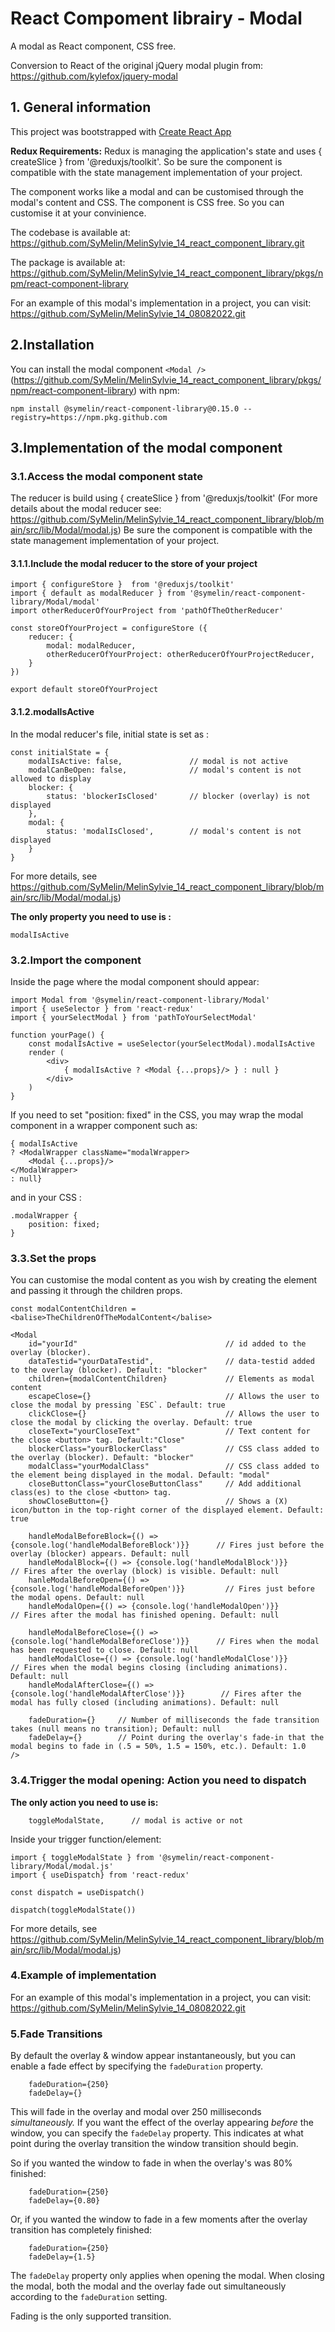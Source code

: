 # React Compoment librairy - Modal

A modal as React component, CSS free.

Conversion to React of the original jQuery modal plugin from: https://github.com/kylefox/jquery-modal

## 1. General information

This project was bootstrapped with [Create React App](https://github.com/facebook/create-react-app)

**Redux Requirements:** Redux is managing the application's state and uses { createSlice } from '@reduxjs/toolkit'. So be sure the component is compatible with the state management implementation of your project.

The component works like a modal and can be customised through the modal's content and CSS.
The component is CSS free. So you can customise it at your convinience.

The codebase is available at: https://github.com/SyMelin/MelinSylvie_14_react_component_library.git

The package is available at: https://github.com/SyMelin/MelinSylvie_14_react_component_library/pkgs/npm/react-component-library

For an example of this modal's implementation in a project, you can visit: https://github.com/SyMelin/MelinSylvie_14_08082022.git

## 2.Installation

You can install the modal component `<Modal />` (https://github.com/SyMelin/MelinSylvie_14_react_component_library/pkgs/npm/react-component-library) with npm:
```
npm install @symelin/react-component-library@0.15.0 --registry=https://npm.pkg.github.com
```

## 3.Implementation of the modal component

### 3.1.Access the modal component state

The reducer is build using { createSlice } from '@reduxjs/toolkit' (For more details about the modal reducer see: https://github.com/SyMelin/MelinSylvie_14_react_component_library/blob/main/src/lib/Modal/modal.js)
Be sure the component is compatible with the state management implementation of your project.

#### 3.1.1.Include the modal reducer to the store of your project

```
import { configureStore }  from '@reduxjs/toolkit'
import { default as modalReducer } from '@symelin/react-component-library/Modal/modal'
import otherReducerOfYourProject from 'pathOfTheOtherReducer'

const storeOfYourProject = configureStore ({
    reducer: {
        modal: modalReducer,
        otherReducerOfYourProject: otherReducerOfYourProjectReducer,
    }
})

export default storeOfYourProject
```

#### 3.1.2.modalIsActive

In the modal reducer's file, initial state is set as :
```
const initialState = {
    modalIsActive: false,               // modal is not active
    modalCanBeOpen: false,              // modal's content is not allowed to display
    blocker: {
        status: 'blockerIsClosed'       // blocker (overlay) is not displayed
    },
    modal: {
        status: 'modalIsClosed',        // modal's content is not displayed
    }
}
```
For more details, see https://github.com/SyMelin/MelinSylvie_14_react_component_library/blob/main/src/lib/Modal/modal.js)

**The only property you need to use is :**
```
modalIsActive
```
### 3.2.Import the <Modal /> component

Inside the page where the modal component should appear:
```
import Modal from '@symelin/react-component-library/Modal'
import { useSelector } from 'react-redux'
import { yourSelectModal } from 'pathToYourSelectModal'

function yourPage() {
    const modalIsActive = useSelector(yourSelectModal).modalIsActive
    render (
        <div>
            { modalIsActive ? <Modal {...props}/> } : null }
        </div>
    )
}
```


If you need to set "position: fixed" in the CSS, you may wrap the modal component in a wrapper component such as:
```
{ modalIsActive
? <ModalWrapper className="modalWrapper>
    <Modal {...props}/>
</ModalWrapper>
: null}

```
and in your CSS : 
```
.modalWrapper {
    position: fixed;
}
```

### 3.3.Set the props

You can customise the modal content as you wish by creating the element and passing it through the children props.

```
const modalContentChildren = <balise>TheChildrenOfTheModalContent</balise>
    
<Modal
    id="yourId"                                 // id added to the overlay (blocker).
    dataTestid="yourDataTestid",                // data-testid added to the overlay (blocker). Default: "blocker"
    children={modalContentChildren}             // Elements as modal content
    escapeClose={}                              // Allows the user to close the modal by pressing `ESC`. Default: true
    clickClose={}                               // Allows the user to close the modal by clicking the overlay. Default: true
    closeText="yourCloseText"                   // Text content for the close <button> tag. Default:"Close"
    blockerClass="yourBlockerClass"             // CSS class added to the overlay (blocker). Default: "blocker"
    modalClass="yourModalClass"                 // CSS class added to the element being displayed in the modal. Default: "modal"
    closeButtonClass="yourCloseButtonClass"     // Add additional class(es) to the close <button> tag.
    showCloseButton={}                          // Shows a (X) icon/button in the top-right corner of the displayed element. Default: true
   
    handleModalBeforeBlock={() => {console.log('handleModalBeforeBlock')}}      // Fires just before the overlay (blocker) appears. Default: null
    handleModalBlock={() => {console.log('handleModalBlock')}}                  // Fires after the overlay (block) is visible. Default: null
    hanleModalBeforeOpen={() => {console.log('handleModalBeforeOpen')}}         // Fires just before the modal opens. Default: null
    handleModalOpen={() => {console.log('handleModalOpen')}}                    // Fires after the modal has finished opening. Default: null

    handleModalBeforeClose={() => {console.log('handleModalBeforeClose')}}      // Fires when the modal has been requested to close. Default: null
    handleModalClose={() => {console.log('handleModalClose')}}                  // Fires when the modal begins closing (including animations). Default: null
    handleModalAfterClose={() => {console.log('handleModalAfterClose')}}        // Fires after the modal has fully closed (including animations). Default: null
    
    fadeDuration={}     // Number of milliseconds the fade transition takes (null means no transition); Default: null
    fadeDelay={}        // Point during the overlay's fade-in that the modal begins to fade in (.5 = 50%, 1.5 = 150%, etc.). Default: 1.0
/>
```


### 3.4.Trigger the modal opening: Action you need to dispatch

**The only action you need to use is:**
````
    toggleModalState,      // modal is active or not
````

Inside your trigger function/element:
```
import { toggleModalState } from '@symelin/react-component-library/Modal/modal.js'
import { useDispatch} from 'react-redux'

const dispatch = useDispatch()

dispatch(toggleModalState())
```

For more details, see https://github.com/SyMelin/MelinSylvie_14_react_component_library/blob/main/src/lib/Modal/modal.js)

### 4.Example of implementation

For an example of this modal's implementation in a project, you can visit: https://github.com/SyMelin/MelinSylvie_14_08082022.git


### 5.Fade Transitions

By default the overlay & window appear instantaneously, but you can enable a fade effect by specifying the `fadeDuration` property.

```
    fadeDuration={250}
    fadeDelay={}
```

This will fade in the overlay and modal over 250 milliseconds _simultaneously._ If you want the effect of the overlay appearing _before_ the window, you can specify the `fadeDelay` property. This indicates at what point during the overlay transition the window transition should begin.

So if you wanted the window to fade in when the overlay's was 80% finished:

```
    fadeDuration={250}
    fadeDelay={0.80}
```

Or, if you wanted the window to fade in a few moments after the overlay transition has completely finished:

```
    fadeDuration={250}
    fadeDelay={1.5}
```

The `fadeDelay` property only applies when opening the modal. When closing the modal, both the modal and the overlay fade out simultaneously according to the `fadeDuration` setting.

Fading is the only supported transition.